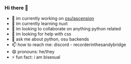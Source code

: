 ### Hi there 👋

- 🔭 im currently working on [osu!ascension](https://osu.ascension.wtf)
- 🌱 im currently learning nuxt
- 👯 im looking to collaborate on anything python related
- 🤔 im looking for help with css 
- 💬 ask me about python, osu backends
- 📫 how to reach me: discord - recorderinthesandybridge
- 😄 pronouns: he/they
- ⚡ fun fact: i am bisexual
